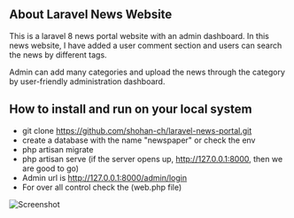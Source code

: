 


## About Laravel News Website

This is a laravel 8 news portal website with an admin dashboard. In this news website, I have added a user comment section and users can search the news by different tags.

Admin can add many categories and upload the news through the category by user-friendly administration dashboard.

## How to install and run on your local system

- git clone https://github.com/shohan-ch/laravel-news-portal.git
- create a database with the name "newspaper" or check the env
- php artisan migrate
- php artisan serve (if the server opens up, http://127.0.0.1:8000, then we are good to go)
- Admin url is http://127.0.0.1:8000/admin/login
- For over all control check the (web.php file)

 ![Screenshot](public/download(1).png)






